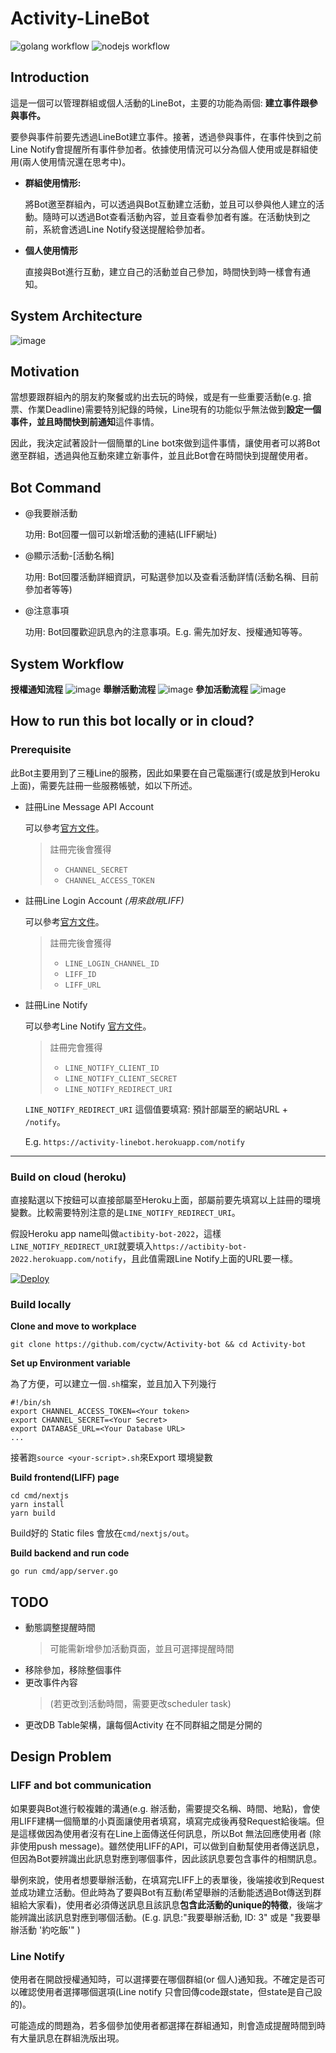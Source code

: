 # Activity-LineBot
![golang workflow](https://github.com/cyctw/Activity-bot/actions/workflows/golangci-lint.yml/badge.svg)
![nodejs workflow](https://github.com/cyctw/Activity-bot/actions/workflows/nodejs-build.yml/badge.svg)

## Introduction
這是一個可以管理群組或個人活動的LineBot，主要的功能為兩個: **建立事件跟參與事件。**

要參與事件前要先透過LineBot建立事件。接著，透過參與事件，在事件快到之前Line Notify會提醒所有事件參加者。依據使用情況可以分為個人使用或是群組使用(兩人使用情況還在思考中)。

- **群組使用情形:**

    將Bot邀至群組內，可以透過與Bot互動建立活動，並且可以參與他人建立的活動。隨時可以透過Bot查看活動內容，並且查看參加者有誰。在活動快到之前，系統會透過Line Notify發送提醒給參加者。

- **個人使用情形**
    
    直接與Bot進行互動，建立自己的活動並自己參加，時間快到時一樣會有通知。

## System Architecture

![image](static/images/ActivityBot.drawio.png)

## Motivation
當想要跟群組內的朋友約聚餐或約出去玩的時候，或是有一些重要活動(e.g. 搶票、作業Deadline)需要特別紀錄的時候，Line現有的功能似乎無法做到**設定一個事件，並且時間快到前通知**這件事情。

因此，我決定試著設計一個簡單的Line bot來做到這件事情，讓使用者可以將Bot邀至群組，透過與他互動來建立新事件，並且此Bot會在時間快到提醒使用者。


## Bot Command
- @我要辦活動
    
    功用: Bot回覆一個可以新增活動的連結(LIFF網址)
- @顯示活動-[活動名稱]

    功用: Bot回覆活動詳細資訊，可點選參加以及查看活動詳情(活動名稱、目前參加者等等)
- @注意事項
    
    功用: Bot回覆歡迎訊息內的注意事項。E.g. 需先加好友、授權通知等等。
## System Workflow
**授權通知流程**
![image](static/images/ActivityBot-NotifyFlow.drawio.png)
**舉辦活動流程**
![image](static/images/ActivityBot-CreateActivityFlow.drawio.png)
**參加活動流程**
![image](static/images/ActivityBot-AttendActivityFlow.drawio.png)


## How to run this bot locally or in cloud?
### Prerequisite
此Bot主要用到了三種Line的服務，因此如果要在自己電腦運行(或是放到Heroku上面)，需要先註冊一些服務帳號，如以下所述。
- 註冊Line Message API Account

    可以參考[官方文件](https://developers.line.biz/zh-hant/docs/messaging-api/getting-started/)。

    > 註冊完後會獲得
    > - `CHANNEL_SECRET`
    > - `CHANNEL_ACCESS_TOKEN`
- 註冊Line Login Account *(用來啟用LIFF)*

    可以參考[官方文件](https://developers.line.biz/en/docs/liff/registering-liff-apps/)。

    > 註冊完後會獲得
    > - `LINE_LOGIN_CHANNEL_ID`
    > - `LIFF_ID`
    > - `LIFF_URL`

- 註冊Line Notify

    可以參考Line Notify [官方文件](https://notify-bot.line.me/doc/en/)。

    > 註冊完會獲得
    > - `LINE_NOTIFY_CLIENT_ID`
    > - `LINE_NOTIFY_CLIENT_SECRET`
    > - `LINE_NOTIFY_REDIRECT_URI`

    `LINE_NOTIFY_REDIRECT_URI` 這個值要填寫: 預計部屬至的網站URL + `/notify`。
    
    E.g. `https://activity-linebot.herokuapp.com/notify`

---
### Build on cloud (heroku)
直接點選以下按鈕可以直接部屬至Heroku上面，部屬前要先填寫以上註冊的環境變數。比較需要特別注意的是`LINE_NOTIFY_REDIRECT_URI`。

假設Heroku app name叫做`actibity-bot-2022`，這樣`LINE_NOTIFY_REDIRECT_URI`就要填入`https://actibity-bot-2022.herokuapp.com/notify`，且此值需跟Line Notify上面的URL要一樣。


[![Deploy](https://www.herokucdn.com/deploy/button.svg)](https://heroku.com/deploy)

### Build locally
**Clone and move to workplace**
```
git clone https://github.com/cyctw/Activity-bot && cd Activity-bot
```
**Set up Environment variable**

為了方便，可以建立一個`.sh`檔案，並且加入下列幾行
```
#!/bin/sh
export CHANNEL_ACCESS_TOKEN=<Your token>
export CHANNEL_SECRET=<Your Secret>
export DATABASE_URL=<Your Database URL>
...
```
接著跑`source <your-script>.sh`來Export 環境變數

**Build frontend(LIFF) page**
```
cd cmd/nextjs
yarn install
yarn build
```
Build好的 Static files 會放在`cmd/nextjs/out`。

**Build backend and run code**
```
go run cmd/app/server.go
```

## TODO
- 動態調整提醒時間
    > 可能需新增參加活動頁面，並且可選擇提醒時間
- 移除參加，移除整個事件
- 更改事件內容
    > (若更改到活動時間，需要更改scheduler task)
- 更改DB Table架構，讓每個Activity 在不同群組之間是分開的

## Design Problem
### LIFF and bot communication
如果要與Bot進行較複雜的溝通(e.g. 辦活動，需要提交名稱、時間、地點)，會使用LIFF建構一個簡單的小頁面讓使用者填寫，填寫完成後再發Request給後端。但是這樣做因為使用者沒有在Line上面傳送任何訊息，所以Bot 無法回應使用者 (除非使用push message)。雖然使用LIFF的API，可以做到自動幫使用者傳送訊息，但因為Bot要辨識出此訊息對應到哪個事件，因此該訊息要包含事件的相關訊息。

舉例來說，使用者想要舉辦活動，在填寫完LIFF上的表單後，後端接收到Request並成功建立活動。但此時為了要與Bot有互動(希望舉辦的活動能透過Bot傳送到群組給大家看)，使用者必須傳送訊息且該訊息**包含此活動的unique的特徵**，後端才能辨識出該訊息對應到哪個活動。(E.g. 訊息:"我要舉辦活動, ID: 3" 或是 "我要舉辦活動 '約吃飯'" )
### Line Notify
使用者在開啟授權通知時，可以選擇要在哪個群組(or 個人)通知我。不確定是否可以確認使用者選擇哪個選項(Line notify 只會回傳code跟state，但state是自己設的)。

可能造成的問題為，若多個參加使用者都選擇在群組通知，則會造成提醒時間到時有大量訊息在群組洗版出現。
